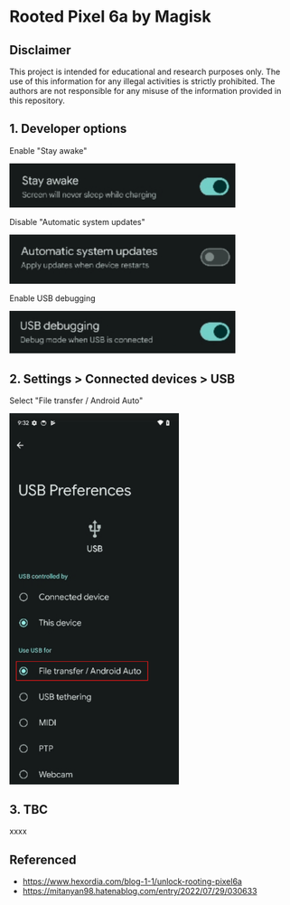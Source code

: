 # Rooted Pixel 6a by Magisk

## Disclaimer
This project is intended for educational and research purposes only. The use of this information for any illegal activities is strictly prohibited. The authors are not responsible for any misuse of the information provided in this repository.

## 1. Developer options

Enable "Stay awake"

<img src="01_images/stayawake.png" width="400">  

Disable "Automatic system updates"

<img src="01_images/AutomaticSystemUpdates.png" width="400">  

Enable USB debugging 

<img src="01_images/USBDebugging.png" width="400">  


## 2. Settings > Connected devices > USB

Select "File transfer / Android Auto"

<img src="01_images/USB.png" width="300">  

<br>


## 3. TBC

xxxx

## Referenced

- https://www.hexordia.com/blog-1-1/unlock-rooting-pixel6a
- https://mitanyan98.hatenablog.com/entry/2022/07/29/030633

